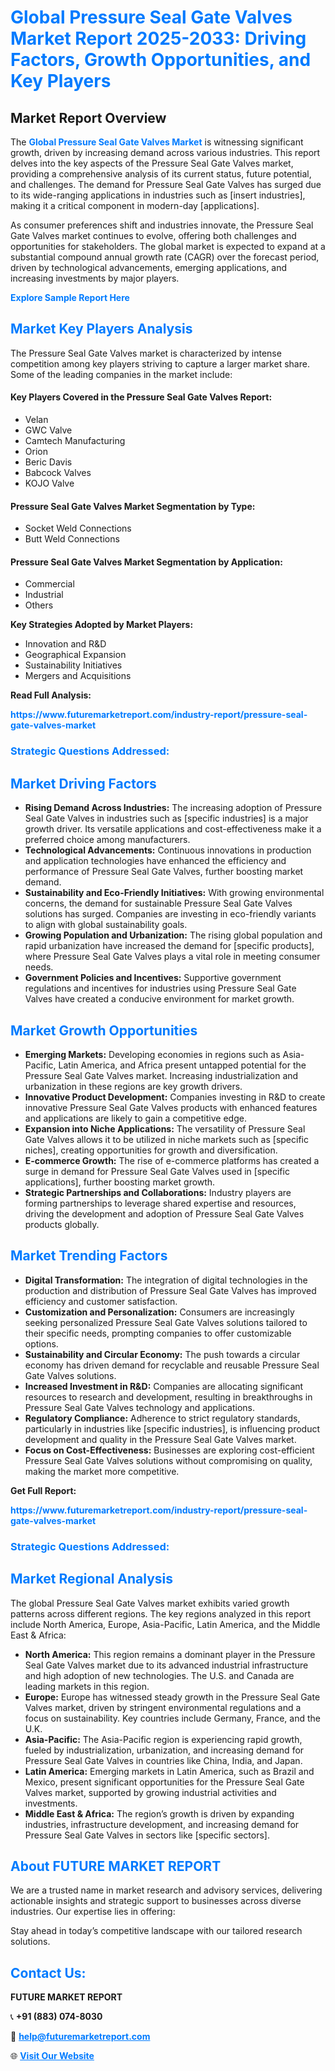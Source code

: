 <h1 style="color: #007BFF;">Global Pressure Seal Gate Valves Market Report 2025-2033: Driving Factors, Growth Opportunities, and Key Players</h1>

<section id="overview">
<h2>Market Report Overview</h2>
<p>The <a href="https://www.futuremarketreport.com/industry-report/pressure-seal-gate-valves-market" style="color: #007BFF; text-decoration: none;"><strong>Global Pressure Seal Gate Valves Market</strong></a> is witnessing significant growth, driven by increasing demand across various industries. This report delves into the key aspects of the Pressure Seal Gate Valves market, providing a comprehensive analysis of its current status, future potential, and challenges. The demand for Pressure Seal Gate Valves has surged due to its wide-ranging applications in industries such as [insert industries], making it a critical component in modern-day [applications].</p>
<p>As consumer preferences shift and industries innovate, the Pressure Seal Gate Valves market continues to evolve, offering both challenges and opportunities for stakeholders. The global market is expected to expand at a substantial compound annual growth rate (CAGR) over the forecast period, driven by technological advancements, emerging applications, and increasing investments by major players.</p>
</section>

<section id="overview">
<p><a href="https://www.futuremarketreport.com/request-sample/reportId=29262" style="color: #007BFF; text-decoration: none;"><strong>Explore Sample Report Here</strong></a></p>
</section>

<section id="key-players">
<h2 style="color: #007BFF;">Market Key Players Analysis</h2>
<p>The Pressure Seal Gate Valves market is characterized by intense competition among key players striving to capture a larger market share. Some of the leading companies in the market include:</p>
<h4>Key Players Covered in the Pressure Seal Gate Valves Report:</h4>
<ul><li>Velan</li><li>GWC Valve</li><li>Camtech Manufacturing</li><li>Orion</li><li>Beric Davis</li><li>Babcock Valves</li><li>KOJO Valve</li></ul>
<h4>Pressure Seal Gate Valves Market Segmentation by Type:</h4>
<ul><li>Socket Weld Connections</li><li>Butt Weld Connections</li></ul>

<h4>Pressure Seal Gate Valves Market Segmentation by Application:</h4>
<ul><li>Commercial</li><li>Industrial</li><li>Others</li></ul>
<p><strong>Key Strategies Adopted by Market Players:</strong></p>
<ul>
<li>Innovation and R&D</li>
<li>Geographical Expansion</li>
<li>Sustainability Initiatives</li>
<li>Mergers and Acquisitions</li>
</ul>
</section>

<section>
<p><strong>Read Full Analysis: </strong></p><a href="https://www.futuremarketreport.com/industry-report/pressure-seal-gate-valves-market" style="color: #007BFF; text-decoration: none;"><strong>https://www.futuremarketreport.com/industry-report/pressure-seal-gate-valves-market</strong></a>
<h3 style="color: #007BFF;">Strategic Questions Addressed:</h3>
</section>

<section id="driving-factors">
<h2 style="color: #007BFF;">Market Driving Factors</h2>
<ul>
<li><strong>Rising Demand Across Industries:</strong> The increasing adoption of Pressure Seal Gate Valves in industries such as [specific industries] is a major growth driver. Its versatile applications and cost-effectiveness make it a preferred choice among manufacturers.</li>
<li><strong>Technological Advancements:</strong> Continuous innovations in production and application technologies have enhanced the efficiency and performance of Pressure Seal Gate Valves, further boosting market demand.</li>
<li><strong>Sustainability and Eco-Friendly Initiatives:</strong> With growing environmental concerns, the demand for sustainable Pressure Seal Gate Valves solutions has surged. Companies are investing in eco-friendly variants to align with global sustainability goals.</li>
<li><strong>Growing Population and Urbanization:</strong> The rising global population and rapid urbanization have increased the demand for [specific products], where Pressure Seal Gate Valves plays a vital role in meeting consumer needs.</li>
<li><strong>Government Policies and Incentives:</strong> Supportive government regulations and incentives for industries using Pressure Seal Gate Valves have created a conducive environment for market growth.</li>
</ul>
</section>

<section id="growth-opportunities">
<h2 style="color: #007BFF;">Market Growth Opportunities</h2>
<ul>
<li><strong>Emerging Markets:</strong> Developing economies in regions such as Asia-Pacific, Latin America, and Africa present untapped potential for the Pressure Seal Gate Valves market. Increasing industrialization and urbanization in these regions are key growth drivers.</li>
<li><strong>Innovative Product Development:</strong> Companies investing in R&D to create innovative Pressure Seal Gate Valves products with enhanced features and applications are likely to gain a competitive edge.</li>
<li><strong>Expansion into Niche Applications:</strong> The versatility of Pressure Seal Gate Valves allows it to be utilized in niche markets such as [specific niches], creating opportunities for growth and diversification.</li>
<li><strong>E-commerce Growth:</strong> The rise of e-commerce platforms has created a surge in demand for Pressure Seal Gate Valves used in [specific applications], further boosting market growth.</li>
<li><strong>Strategic Partnerships and Collaborations:</strong> Industry players are forming partnerships to leverage shared expertise and resources, driving the development and adoption of Pressure Seal Gate Valves products globally.</li>
</ul>
</section>

<section id="trending-factors">
<h2 style="color: #007BFF;">Market Trending Factors</h2>
<ul>
<li><strong>Digital Transformation:</strong> The integration of digital technologies in the production and distribution of Pressure Seal Gate Valves has improved efficiency and customer satisfaction.</li>
<li><strong>Customization and Personalization:</strong> Consumers are increasingly seeking personalized Pressure Seal Gate Valves solutions tailored to their specific needs, prompting companies to offer customizable options.</li>
<li><strong>Sustainability and Circular Economy:</strong> The push towards a circular economy has driven demand for recyclable and reusable Pressure Seal Gate Valves solutions.</li>
<li><strong>Increased Investment in R&D:</strong> Companies are allocating significant resources to research and development, resulting in breakthroughs in Pressure Seal Gate Valves technology and applications.</li>
<li><strong>Regulatory Compliance:</strong> Adherence to strict regulatory standards, particularly in industries like [specific industries], is influencing product development and quality in the Pressure Seal Gate Valves market.</li>
<li><strong>Focus on Cost-Effectiveness:</strong> Businesses are exploring cost-efficient Pressure Seal Gate Valves solutions without compromising on quality, making the market more competitive.</li>
</ul>
</section>

<section>
<p><strong>Get Full Report: </strong></p><a href="https://www.futuremarketreport.com/industry-report/pressure-seal-gate-valves-market" style="color: #007BFF; text-decoration: none;"><strong>https://www.futuremarketreport.com/industry-report/pressure-seal-gate-valves-market</strong></a>
<h3 style="color: #007BFF;">Strategic Questions Addressed:</h3>
</section>


<section id="regional-analysis">
<h2 style="color: #007BFF;">Market Regional Analysis</h2>
<p>The global Pressure Seal Gate Valves market exhibits varied growth patterns across different regions. The key regions analyzed in this report include North America, Europe, Asia-Pacific, Latin America, and the Middle East & Africa:</p>
<ul>
<li><strong>North America:</strong> This region remains a dominant player in the Pressure Seal Gate Valves market due to its advanced industrial infrastructure and high adoption of new technologies. The U.S. and Canada are leading markets in this region.</li>
<li><strong>Europe:</strong> Europe has witnessed steady growth in the Pressure Seal Gate Valves market, driven by stringent environmental regulations and a focus on sustainability. Key countries include Germany, France, and the U.K.</li>
<li><strong>Asia-Pacific:</strong> The Asia-Pacific region is experiencing rapid growth, fueled by industrialization, urbanization, and increasing demand for Pressure Seal Gate Valves in countries like China, India, and Japan.</li>
<li><strong>Latin America:</strong> Emerging markets in Latin America, such as Brazil and Mexico, present significant opportunities for the Pressure Seal Gate Valves market, supported by growing industrial activities and investments.</li>
<li><strong>Middle East & Africa:</strong> The region’s growth is driven by expanding industries, infrastructure development, and increasing demand for Pressure Seal Gate Valves in sectors like [specific sectors].</li>
</ul>
</section>

<footer>
<h2 style="color: #007BFF;">About FUTURE MARKET REPORT</h2>
<p>We are a trusted name in market research and advisory services, delivering actionable insights and strategic support to businesses across diverse industries. Our expertise lies in offering:</p>

<p>Stay ahead in today’s competitive landscape with our tailored research solutions.</p>

<h2 style="color: #007BFF;">Contact Us:</h2>
<p><strong>FUTURE MARKET REPORT</strong></p>
<p>📞 <strong>+91 (883) 074-8030</strong></p>
<p>📧 <strong><a href="mailto:help@futuremarketreport.com" style="color: #007BFF;">help@futuremarketreport.com</a></strong></p>
<p>🌐 <strong><a href="https://www.futuremarketreport.com/" style="color: #007BFF;">Visit Our Website</a></strong></p>
</footer>